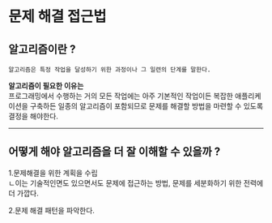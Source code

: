 # 문제 해결 접근법

## 알고리즘이란 ?

```
알고리즘은 특정 작업을 달성하기 위한 과정이나 그 일련의 단계를 말한다.
```

<strong>알고리즘이 필요한 이유는</strong>
<br>
프로그래밍에서 수행하는 거의 모든 작업에는 아주 기본적인 작업이든
복잡한 애플리케이션을 구축하든 일종의 알고리즘이 포함되므로
문제를 해결할 방법을 마련할 수 있도록 결정을 해야한다.

---

## 어떻게 해야 알고리즘을 더 잘 이해할 수 있을까 ?

1.문제해결을 위한 계획을 수립<br>
ㄴ이는 기술적인면도 있으면서도 문제에 접근하는 방법, 문제를 세분화하기 위한 전력에 더 가깝다.

2.문제 해결 패턴을 파악한다.
